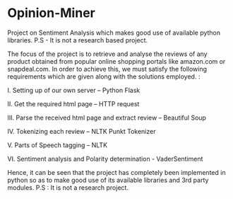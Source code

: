 # Opinion-Miner
Project on Sentiment Analysis which makes good use of available python libraries. P.S - It is not a research based project.

The focus of the project is to retrieve and analyse the reviews of any product obtained from popular online shopping portals like amazon.com or snapdeal.com. In order to achieve this, we must satisfy the following requirements which are given along with the solutions employed. :

I.	Setting up of our own server – Python Flask

II.	Get the required html page – HTTP request

III.	Parse the received html page and extract review – Beautiful Soup 

IV.	Tokenizing each review – NLTK Punkt Tokenizer

V.	Parts of Speech tagging – NLTK

VI.	Sentiment analysis and Polarity determination - VaderSentiment

Hence, it can be seen that the project has completely been implemented in python so as to make good use of its available libraries and 3rd party modules. 
P.S : It is not a research project.
